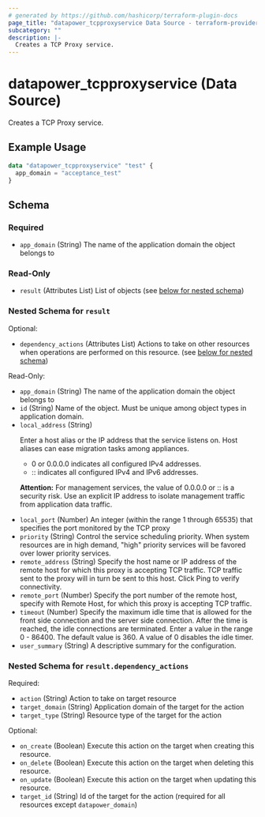 ```yaml
---
# generated by https://github.com/hashicorp/terraform-plugin-docs
page_title: "datapower_tcpproxyservice Data Source - terraform-provider-datapower"
subcategory: ""
description: |-
  Creates a TCP Proxy service.
---
```


# datapower_tcpproxyservice (Data Source)

Creates a TCP Proxy service.

## Example Usage

```terraform
data "datapower_tcpproxyservice" "test" {
  app_domain = "acceptance_test"
}
```

<!-- schema generated by tfplugindocs -->
## Schema

### Required

- `app_domain` (String) The name of the application domain the object belongs to

### Read-Only

- `result` (Attributes List) List of objects (see [below for nested schema](#nestedatt--result))

<a id="nestedatt--result"></a>
### Nested Schema for `result`

Optional:

- `dependency_actions` (Attributes List) Actions to take on other resources when operations are performed on this resource. (see [below for nested schema](#nestedatt--result--dependency_actions))

Read-Only:

- `app_domain` (String) The name of the application domain the object belongs to
- `id` (String) Name of the object. Must be unique among object types in application domain.
- `local_address` (String) <p>Enter a host alias or the IP address that the service listens on. Host aliases can ease migration tasks among appliances.</p><ul><li>0 or 0.0.0.0 indicates all configured IPv4 addresses.</li><li>:: indicates all configured IPv4 and IPv6 addresses.</li></ul><p><b>Attention:</b> For management services, the value of 0.0.0.0 or :: is a security risk. Use an explicit IP address to isolate management traffic from application data traffic.</p>
- `local_port` (Number) An integer (within the range 1 through 65535) that specifies the port monitored by the TCP proxy
- `priority` (String) Control the service scheduling priority. When system resources are in high demand, "high" priority services will be favored over lower priority services.
- `remote_address` (String) Specify the host name or IP address of the remote host for which this proxy is accepting TCP traffic. TCP traffic sent to the proxy will in turn be sent to this host. Click Ping to verify connectivity.
- `remote_port` (Number) Specify the port number of the remote host, specify with Remote Host, for which this proxy is accepting TCP traffic.
- `timeout` (Number) Specify the maximum idle time that is allowed for the front side connection and the server side connection. After the time is reached, the idle connections are terminated. Enter a value in the range 0 - 86400. The default value is 360. A value of 0 disables the idle timer.
- `user_summary` (String) A descriptive summary for the configuration.

<a id="nestedatt--result--dependency_actions"></a>
### Nested Schema for `result.dependency_actions`

Required:

- `action` (String) Action to take on target resource
- `target_domain` (String) Application domain of the target for the action
- `target_type` (String) Resource type of the target for the action

Optional:

- `on_create` (Boolean) Execute this action on the target when creating this resource.
- `on_delete` (Boolean) Execute this action on the target when deleting this resource.
- `on_update` (Boolean) Execute this action on the target when updating this resource.
- `target_id` (String) Id of the target for the action (required for all resources except `datapower_domain`)
